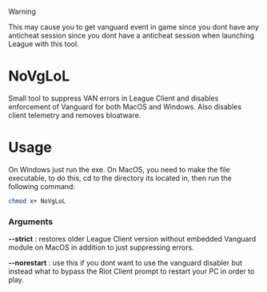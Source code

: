 > [!Warning]
> This may cause you to get vanguard event in game since you dont have any anticheat session since you dont have a anticheat session when launching League with this tool.

# NoVgLoL
Small tool to suppress VAN errors in League Client and disables enforcement of Vanguard for both MacOS and Windows. Also disables client telemetry and removes bloatware.

# Usage
On Windows just run the exe. On MacOS, you need to make the file executable, to do this, cd to the directory its located in, then run the following command:
```bash
chmod x+ NoVgLoL
```
### Arguments
**--strict** : restores older League Client version without embedded Vanguard module on MacOS in addition to just suppressing errors.

**--norestart** : use this if you dont want to use the vanguard disabler but instead what to bypass the Riot Client prompt to restart your PC in order to play.
